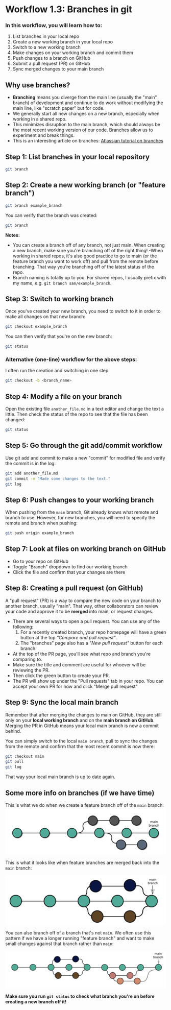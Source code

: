 # Workflow 1.3: Branches in git

### In this workflow, you will learn how to:

1. List branches in your local repo
2. Create a new working branch in your local repo
3. Switch to a new working branch
4. Make changes on your working branch and commit them
5. Push changes to a branch on GitHub
6. Submit a pull request (PR) on GitHub
7. Sync merged changes to your main branch

## Why use branches?

- **Branching** means you diverge from the main line (usually the "main" branch) of development and continue to do work without modifying the main line, like "scratch paper" but for code.
- We generally start all new changes on a new branch, especially when working in a shared repo.
- This minimizes disruption to the main branch, which should always be the most recent working version of our code. Branches allow us to experiment and break things.
- This is an interesting article on branches: [Atlassian tutorial on branches](https://www.atlassian.com/git/tutorials/using-branches)


## Step 1:  List branches in your local repository

```bash
git branch
```
 
## Step 2:  Create a new working branch (or "feature branch")

```bash
git branch example_branch
```

You can verify that the branch was created:

```bash
git branch
```

**Notes:** 
- You can create a branch off of any branch, not just main. When creating a new branch, make sure you're branching off of the right thing!
-When working in shared repos, it's also good practice to go to main (or the feature branch you want to work off) and pull from the remote before branching. That way you're branching off of the latest status of the repo.
- Branch naming is totally up to you. For shared repos, I usually prefix with my name, e.g. `git branch sam/example_branch`.


## Step 3:  Switch to working branch

Once you've created your new branch, you need to switch to it in order to make all changes on that new branch:
  
```bash
git checkout example_branch
```

You can then verify that you're on the new branch:
```bash
git status
```

### Alternative (one-line) workflow for the above steps:

I often run the creation and switching in one step:

```bash
git checkout -b <branch_name> 
```

## Step 4: Modify a file on your branch

Open the existing file `another_file.md` in a text editor and change the text a little. Then check the status of the repo to see that the file has been changed:

```bash
git status
```

## Step 5: Go through the git add/commit workflow

Use git add and commit to make a new "commit" for modified file and verify the commit is in the log:

```bash
git add another_file.md
git commit -m "Made some changes to the text."
git log
```

## Step 6:  Push changes to your working branch

When pushing from the `main` branch, Git already knows what remote and branch to use. However, for new branches, you will need to specify the remote and branch when pushing:

```bash
git push origin example_branch
```

## Step 7: Look at files on working branch on GitHub

- Go to your repo on GitHub
- Toggle "Branch" dropdown to find our working branch
- Click the file and confirm that your changes are there
	
## Step 8: Creating a pull request (on GitHub)

A "pull request" (PR) is a way to compare the new code on your branch to another branch, usually "main". That way, other collaborators can review your code and approve it to be **merged** into main, or request changes.

- There are several ways to open a pull request. You can use any of the following:
  1. For a recently created branch, your repo homepage will have a green button at the top *"Compare and pull request"*.
    2. The "branches" page also has a *"New pull request"* button for each branch.
- At the top of the PR page, you'll see what repo and branch you're comparing to.
- Make sure the title and comment are useful for whoever will be reviewing the PR.
- Then click the green button to create your PR.
- The PR will show up under the "Pull requests" tab in your repo. You can accept your own PR for now and click "Merge pull request"

## Step 9: Sync the local main branch

Remember that after merging the changes to main on GitHub, they are still only on your **local working branch** and on the **main branch on GitHub**. Merging the PR in GitHub means your local main branch is now a commit behind. 

You can simply switch to the local `main branch`, pull to sync the changes from the remote and confirm that the most recent commit is now there:

```bash
git checkout main
git pull
git log
```
That way your local main branch is up to date again.


## Some more info on branches (if we have time)

This is what we do when we create a feature branch off of the `main` branch:
![Branching 1](../images/branches1.png)

This is what it looks like when feature branches are merged back into the `main` branch:

![Branching 2](../images/branches2.png)

You can also branch off of a branch that's not `main`. We often use this pattern if we have a longer running "feature branch" and want to make small changes against that branch rather than `main`:

![Branching 3](../images/branches3.png)

**Make sure you run `git status` to check what branch you're on before creating a new branch off it!**
